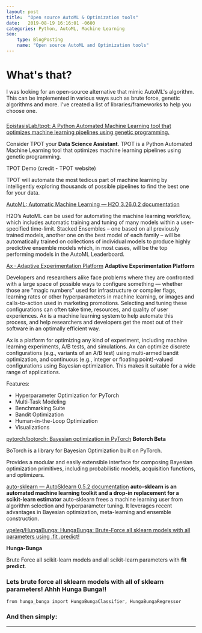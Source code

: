 ```yaml
---
layout: post
title:  "Open source AutoML & Optimization tools"
date:   2019-08-19 16:16:01 -0600
categories: Python, AutoML, Machine Learning
seo:
    type: BlogPosting
    name: "Open source AutoML and Optimization tools"
---
```



# What's that?

I was looking for an open-source alternative that mimic AutoML's algorithm.
This can be implemented in various ways such as brute force, genetic algorithms and more.
I've created a list of libraries/frameworks to help you choose one. 


### 

[EpistasisLab/tpot: A Python Automated Machine Learning tool that optimizes machine learning pipelines using genetic programming.](https://www.notion.so/ac33ca8bf76d4cd382173857885bdd12)

[](https://www.notion.so/ac33ca8bf76d4cd382173857885bdd12#d46434ca57fd4175ba741f9fe27fec56)

Consider TPOT your **Data Science Assistant**. TPOT is a Python Automated Machine Learning tool that optimizes machine learning pipelines using genetic programming.

TPOT Demo (credit - TPOT website)

[](https://www.notion.so/ac33ca8bf76d4cd382173857885bdd12#66f19a9f1fc541c1a19329d73832694d)

TPOT will automate the most tedious part of machine learning by intelligently exploring thousands of possible pipelines to find the best one for your data.


[AutoML: Automatic Machine Learning — H2O 3.26.0.2 documentation](https://www.notion.so/3da787cae15c4a1a869ab38b49d0a2a5)

H2O’s AutoML can be used for automating the machine learning workflow, which includes automatic training and tuning of many models within a user-specified time-limit. Stacked Ensembles – one based on all previously trained models, another one on the best model of each family – will be automatically trained on collections of individual models to produce highly predictive ensemble models which, in most cases, will be the top performing models in the AutoML Leaderboard.

[Ax · Adaptive Experimentation Platform](https://www.notion.so/e4b34ef967f94ecda6ed3fde6a453e3a)
**Adaptive Experimentation Platform**

[](https://www.ax.dev/img/ax_wireframe.svg)

Developers and researchers alike face problems where they are confronted with a large space of possible ways to configure something –– whether those are "magic numbers" used for infrastructure or compiler flags, learning rates or other hyperparameters in machine learning, or images and calls-to-action used in marketing promotions. Selecting and tuning these configurations can often take time, resources, and quality of user experiences. Ax is a machine learning system to help automate this process, and help researchers and developers get the most out of their software in an optimally efficient way.

Ax is a platform for optimizing any kind of experiment, including machine learning experiments, A/B tests, and simulations. Ax can optimize discrete configurations (e.g., variants of an A/B test) using multi-armed bandit optimization, and continuous (e.g., integer or floating point)-valued configurations using Bayesian optimization. This makes it suitable for a wide range of applications.

Features:
- Hyperparameter Optimization for PyTorch
- Multi-Task Modeling
- Benchmarking Suite
- Bandit Optimization
- Human-in-the-Loop Optimization
- Visualizations

[pytorch/botorch: Bayesian optimization in PyTorch](https://www.notion.so/064dc36cf0ad4b1f860037b7a1cb6e25)
**Botorch Beta**
[](https://www.notion.so/8edbb98b116e446fb6cf5284cc947813#e9645aa9267f4a2abdedf79f44d68c3f)

BoTorch is a library for Bayesian Optimization built on PyTorch.

Provides a modular and easily extensible interface for composing Bayesian optimization primitives, including probabilistic models, acquisition functions, and optimizers.


[auto-sklearn — AutoSklearn 0.5.2 documentation](https://www.notion.so/c7950c4bf07e4150bb37e9c0eb07b27f)
**auto-sklearn is an automated machine learning toolkit and a drop-in replacement for a scikit-learn estimator**
auto-sklearn frees a machine learning user from algorithm selection and hyperparameter tuning. It leverages recent advantages in Bayesian optimization, meta-learning and ensemble construction. 


[ypeleg/HungaBunga: HungaBunga: Brute-Force all sklearn models with all parameters using .fit .predict!](https://www.notion.so/c8509a684688404e9abeec69f6e66348)

**Hunga-Bunga**

Brute Force all scikit-learn models and all scikit-learn parameters with **fit** **predict**.

### Lets brute force all sklearn models with all of sklearn parameters! Ahhh Hunga Bunga!!

    from hunga_bunga import HungaBungaClassifier, HungaBungaRegressor

### And then simply:

[](https://www.notion.so/c8509a684688404e9abeec69f6e66348#900c2bdcfdb94b9b9cf27b2958fd8d73)

*****
